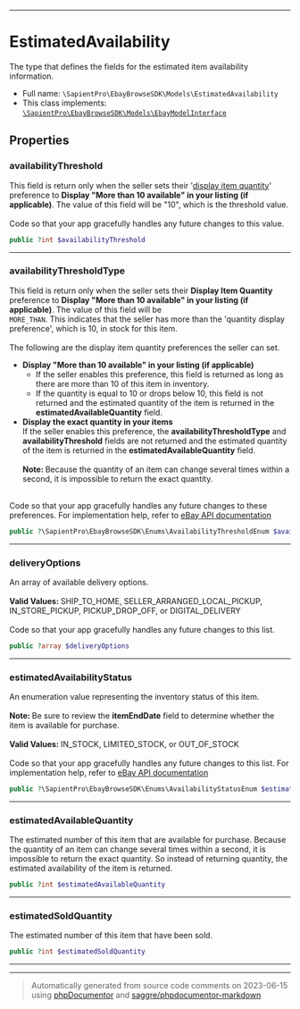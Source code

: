 ***

# EstimatedAvailability

The type that defines the fields for the estimated item availability information.



* Full name: `\SapientPro\EbayBrowseSDK\Models\EstimatedAvailability`
* This class implements:
[`\SapientPro\EbayBrowseSDK\Models\EbayModelInterface`](./EbayModelInterface.md)



## Properties


### availabilityThreshold

This field is return only when the seller sets their '<a href="#display-item-quantity">display item quantity</a>' preference to <b> Display "More than 10 available" in your listing (if applicable)</b>. The value of this field will be "10", which is the threshold value. <br><br>Code so that your app gracefully handles any future changes to this value.

```php
public ?int $availabilityThreshold
```






***

### availabilityThresholdType

This field is return only when the seller sets their <b> Display Item Quantity</b> preference to <b> Display "More than 10 available" in your listing (if applicable)</b>. The value of this field will be <code> MORE_THAN</code>. This indicates that the seller has more than the 'quantity display preference', which is 10, in stock for this item.    <br><br> The following are the display item quantity preferences the seller can set. <br><ul><li> <b> Display "More than 10 available" in your listing (if applicable) </b><ul> <li>If the seller enables this preference, this field is returned as long as there are more than 10 of this item in inventory.</li>  <li> If the quantity is equal to 10 or drops below 10, this field is not returned and the estimated quantity of the item is returned in the <b> estimatedAvailableQuantity</b> field.</li></ul> </li> <li> <b> Display the exact quantity in your items</b> <br>If the seller enables this preference, the <b> availabilityThresholdType</b> and <b> availabilityThreshold</b> fields are not returned and the estimated quantity of the item is returned in the <b> estimatedAvailableQuantity</b> field.<br><br><b> Note: </b> Because the quantity of an item can change several times within a second, it is impossible to return the exact quantity. </li></ul>   <br>Code so that your app gracefully handles any future changes to these preferences. For implementation help, refer to <a href='https://developer.ebay.com/api-docs/buy/browse/types/gct:AvailabilityThresholdEnum'>eBay API documentation</a>

```php
public ?\SapientPro\EbayBrowseSDK\Enums\AvailabilityThresholdEnum $availabilityThresholdType
```






***

### deliveryOptions

An array of available delivery options. <br><br><b> Valid Values: </b> SHIP_TO_HOME, SELLER_ARRANGED_LOCAL_PICKUP, IN_STORE_PICKUP, PICKUP_DROP_OFF, or DIGITAL_DELIVERY <br><br>Code so that your app gracefully handles any future changes to this list.

```php
public ?array $deliveryOptions
```






***

### estimatedAvailabilityStatus

An enumeration value representing the inventory status of this item.<br><br><span class="tablenote"><b> Note: </b>Be sure to review the <b>itemEndDate</b> field to determine whether the item is available for purchase.</span><br><br><b> Valid Values: </b> IN_STOCK, LIMITED_STOCK, or OUT_OF_STOCK <br><br>Code so that your app gracefully handles any future changes to this list. For implementation help, refer to <a href='https://developer.ebay.com/api-docs/buy/browse/types/gct:AvailabilityStatusEnum'>eBay API documentation</a>

```php
public ?\SapientPro\EbayBrowseSDK\Enums\AvailabilityStatusEnum $estimatedAvailabilityStatus
```






***

### estimatedAvailableQuantity

The estimated number of this item that are available for purchase. Because the quantity of an item can change several times within a second, it is impossible to return the exact quantity. So instead of returning quantity, the estimated availability of the item is returned.

```php
public ?int $estimatedAvailableQuantity
```






***

### estimatedSoldQuantity

The estimated number of this item that have been sold.

```php
public ?int $estimatedSoldQuantity
```






***



***
> Automatically generated from source code comments on 2023-06-15 using [phpDocumentor](http://www.phpdoc.org/) and [saggre/phpdocumentor-markdown](https://github.com/Saggre/phpDocumentor-markdown)
